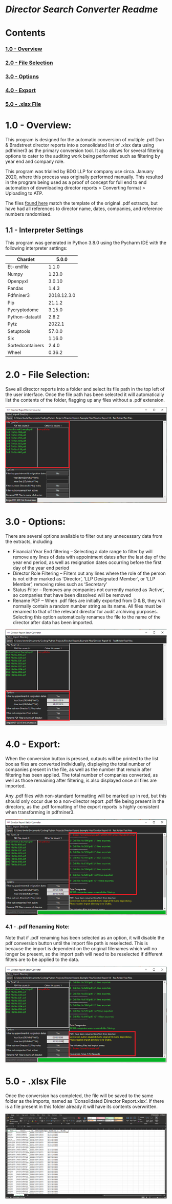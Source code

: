 ﻿# ***Director Search Converter Readme***
# Contents
### [1.0 - Overview](#overview)

### [2.0 - File Selection](#file-selection)

### [3.0 - Options](#options)

### [4.0 - Export](#export)

### [5.0 - .xlsx File](#file)



# <a name="overview"></a>1.0 - Overview:
This program is designed for the automatic conversion of multiple .pdf Dun & Bradstreet director reports into a consolidated list of .xlsx data using pdfminer3 as the primary conversion tool. It also allows for several filtering options to cater to the auditing work being performed such as filtering by year end and company role.

This program was trialled by BDO LLP for company use circa. January 2020, where this process was originally performed manually. This resulted in the program being used as a proof of concept for full end to end automation of downloading director reports > Converting format > Uploading to ATP.

The files [found here](https://github.com/dwrlewis/Director-Search-Converter/tree/master/Test%20Files) match the template of the original .pdf extracts, but have had all references to director name, dates, companies, and reference numbers randomised.
## 1.1 - Interpreter Settings
This program was generated in Python 3.8.0 using the Pycharm IDE with the following interpreter settings:

|Chardet|5.0.0|
| - | - |
|Et-xmlfile|1.1.0|
|Numpy|1.23.0|
|Openpyxl|3.0.10|
|Pandas|1.4.3|
|Pdfminer3|2018.12.3.0|
|Pip|21.1.2|
|Pycryptodome|3.15.0|
|Python-datautil|2.8.2|
|Pytz|2022.1|
|Setuptools|57.0.0|
|Six|1.16.0|
|Sortedcontainers|2.4.0|
|Wheel|0.36.2|


# <a name="file-selection"></a>2.0 - File Selection:
Save all director reports into a folder and select its file path in the top left of the user interface. Once the file path has been selected it will automatically list the contents of the folder, flagging up any files without a .pdf extension.

![alt text](https://github.com/dwrlewis/Director-Search-Converter/blob/ccb4a3d79f2bbe8a0f457cbbd1e386f6f6513f49/README%20Images/Screen%201.png)

# <a name="options"></a>3.0 - Options:
There are several options available to filter out any unnecessary data from the extracts, including:

- Financial Year End filtering – Selecting a date range to filter by will remove any lines of data with appointment dates after the last day of the year end period, as well as resignation dates occurring before the first day of the year end period
- Director Role Filtering – Filters out any lines where the role of the person is not either marked as ‘Director’, ‘LLP Designated Member’, or ‘LLP Member’, removing roles such as ‘Secretary’
- Status Filter – Removes any companies not currently marked as ‘Active’, so companies that have been dissolved will be removed
- Rename PDF – When .pdf files are initially exported from D & B, they will normally contain a random number string as its name. All files must be renamed to that of the relevant director for audit archiving purposes. Selecting this option automatically renames the file to the name of the director after data has been imported.

![alt text](https://github.com/dwrlewis/Director-Search-Converter/blob/ccb4a3d79f2bbe8a0f457cbbd1e386f6f6513f49/README%20Images/Screen%202.png)

# <a name="export"></a>4.0 - Export:
When the conversion button is pressed, outputs will be printed to the list box as files are converted individually, displaying the total number of companies present in the file, as well as the number that remain after filtering has been applied. The total number of companies converted, as well as those remaining after filtering, is also displayed once all files are imported.

Any .pdf files with non-standard formatting will be marked up in red, but this should only occur due to a non-director report .pdf file being present in the directory, as the .pdf formatting of the export reports is highly consistent when transforming in pdfminer3.

![alt text](https://github.com/dwrlewis/Director-Search-Converter/blob/ccb4a3d79f2bbe8a0f457cbbd1e386f6f6513f49/README%20Images/Screen%203.png)


### 4.1 - .pdf Renaming Note:
Note that if .pdf renaming has been selected as an option, it will disable the pdf conversion button until the import file path is reselected. This is because the import is dependent on the original filenames which will no longer be present, so the import path will need to be reselected if different filters are to be applied to the data.

![alt text](https://github.com/dwrlewis/Director-Search-Converter/blob/ccb4a3d79f2bbe8a0f457cbbd1e386f6f6513f49/README%20Images/Screen%204.png)

# <a name="file"></a>5.0 - .xlsx File
Once the conversion has completed, the file will be saved to the same folder as the imports, named as ‘Consolidated Director Report.xlsx’. If there is a file present in this folder already it will have its contents overwritten.

![alt text](https://github.com/dwrlewis/Director-Search-Converter/blob/ccb4a3d79f2bbe8a0f457cbbd1e386f6f6513f49/README%20Images/Screen%205.png)

